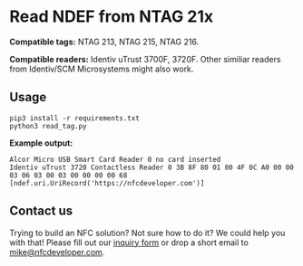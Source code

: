 # Read NDEF from NTAG 21x

**Compatible tags:** NTAG 213, NTAG 215, NTAG 216.

**Compatible readers:** Identiv uTrust 3700F, 3720F. Other similiar readers from Identiv/SCM Microsystems might also work.

## Usage

```
pip3 install -r requirements.txt
python3 read_tag.py
```

**Example output:**

```
Alcor Micro USB Smart Card Reader 0 no card inserted
Identiv uTrust 3720 Contactless Reader 0 3B 8F 80 01 80 4F 0C A0 00 00 03 06 03 00 03 00 00 00 00 68
[ndef.uri.UriRecord('https://nfcdeveloper.com')]
```

## Contact us

Trying to build an NFC solution? Not sure how to do it? We could help you with that! Please fill out our [inquiry form](https://nfcdeveloper.com/contact/) or drop a short email to [mike@nfcdeveloper.com](mailto:mike@nfcdeveloper.com).